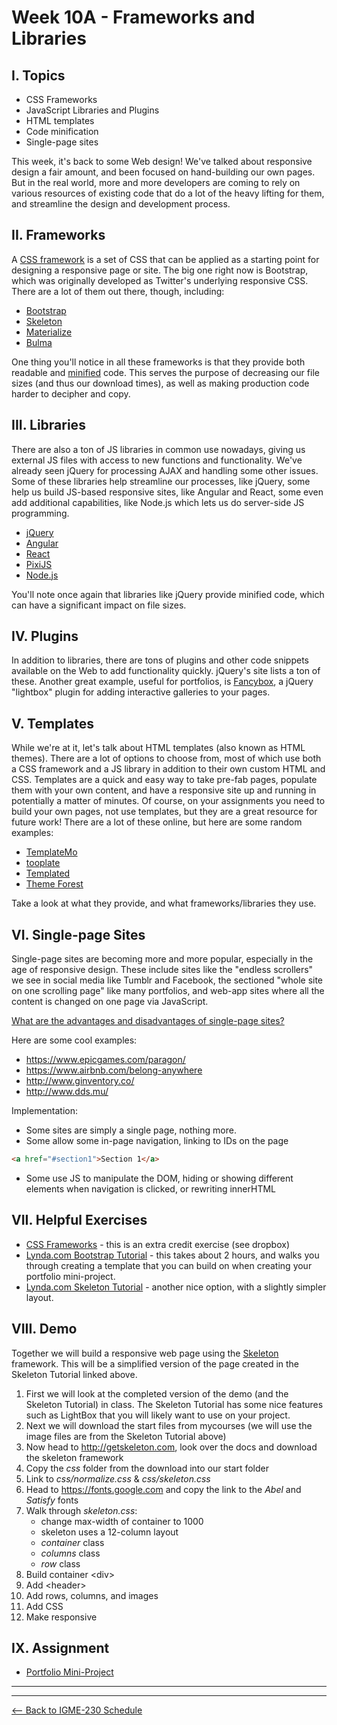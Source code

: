 # Week 10A - Frameworks and Libraries

## I. Topics
- CSS Frameworks
- JavaScript Libraries and Plugins
- HTML templates
- Code minification
- Single-page sites

This week, it's back to some Web design! We've talked about responsive design a fair amount, and been focused on hand-building our own pages. But in the real world, more and more developers are coming to rely on various resources of existing code that do a lot of the heavy lifting for them, and streamline the design and development process.

## II. Frameworks
A [CSS framework](https://en.wikipedia.org/wiki/CSS_framework) is a set of CSS that can be applied as a starting point for designing a responsive page or site. The big one right now is Bootstrap, which was originally developed as Twitter's underlying responsive CSS. There are a lot of them out there, though, including:
- [Bootstrap](https://getbootstrap.com/)
- [Skeleton](http://getskeleton.com/)
- [Materialize](http://materializecss.com/)
- [Bulma](https://bulma.io/)

One thing you'll notice in all these frameworks is that they provide both readable and [minified](https://en.wikipedia.org/wiki/Minification_(programming)) code. This serves the purpose of decreasing our file sizes (and thus our download times), as well as making production code harder to decipher and copy.

## III. Libraries
There are also a ton of JS libraries in common use nowadays, giving us external JS files with access to new functions and functionality. We've already seen jQuery for processing AJAX and handling some other issues. Some of these libraries help streamline our processes, like jQuery, some help us build JS-based responsive sites, like Angular and React, some even add additional capabilities, like Node.js which lets us do server-side JS programming.
- [jQuery](https://jquery.com/)
- [Angular](https://angularjs.org/)
- [React](https://reactjs.org/)
- [PixiJS](http://www.pixijs.com/)
- [Node.js](https://nodejs.org/en/)

You'll note once again that libraries like jQuery provide minified code, which can have a significant impact on file sizes.

## IV. Plugins
In addition to libraries, there are tons of plugins and other code snippets available on the Web to add functionality quickly. jQuery's site lists a ton of these. Another great example, useful for portfolios, is [Fancybox](http://fancyapps.com/fancybox/3/), a jQuery "lightbox" plugin for adding interactive galleries to your pages.

## V. Templates
While we're at it, let's talk about HTML templates (also known as HTML themes). There are a lot of options to choose from, most of which use both a CSS framework and a JS library in addition to their own custom HTML and CSS. Templates are a quick and easy way to take pre-fab pages, populate them with your own content, and have a responsive site up and running in potentially a matter of minutes. Of course, on your assignments you need to build your own pages, not use templates, but they are a great resource for future work! There are a lot of these online, but here are some random examples:
- [TemplateMo](http://www.templatemo.com/)
- [tooplate](http://www.tooplate.com/)
- [Templated](https://templated.co/)
- [Theme Forest](https://themeforest.net/category/site-templates)

Take a look at what they provide, and what frameworks/libraries they use.

## VI. Single-page Sites
Single-page sites are becoming more and more popular, especially in the age of responsive design. These include sites like the "endless scrollers" we see in social media like Tumblr and Facebook, the sectioned "whole site on one scrolling page" like many portfolios, and web-app sites where all the content is changed on one page via JavaScript.

[What are the advantages and disadvantages of single-page sites?](https://www.uxpin.com/studio/blog/single-page-vs-multi-page-ui-design-pros-cons/)

Here are some cool examples:
- https://www.epicgames.com/paragon/
- https://www.airbnb.com/belong-anywhere
- http://www.ginventory.co/  
- http://www.dds.mu/

Implementation:
- Some sites are simply a single page, nothing more.
- Some allow some in-page navigation, linking to IDs on the page
```html
<a href="#section1">Section 1</a>
```
- Some use JS to manipulate the DOM, hiding or showing different elements when navigation is clicked, or rewriting innerHTML

## VII. Helpful Exercises
- [CSS Frameworks](../exercises/week-11/frameworks-ice.md) - this is an extra credit exercise (see dropbox)
- [Lynda.com Bootstrap Tutorial](https://www.lynda.com/Bootstrap-tutorials/What-well-build/186538/371577-4.html) - this takes about 2 hours, and walks you through creating a template that you can build on when creating your portfolio mini-project.
- [Lynda.com Skeleton Tutorial](https://www.lynda.com/CSS-tutorials/Welcome/372808/413142-4.html) - another nice option, with a slightly simpler layout.

## VIII. Demo
Together we will build a responsive web page using the [Skeleton](http://getskeleton.com) framework. This will be a simplified version of the page created in the Skeleton Tutorial linked above.
1. First we will look at the completed version of the demo (and the Skeleton Tutorial) in class. The Skeleton Tutorial has some nice features such as LightBox that you will likely want to use on your project.
1. Next we will download the start files from mycourses (we will use the image files are from the Skeleton Tutorial above)
1. Now head to http://getskeleton.com, look over the docs and download the skeleton framework
1. Copy the *css* folder from the download into our start folder
1. Link to *css/normalize.css* & *css/skeleton.css*
1. Head to https://fonts.google.com and copy the link to the *Abel* and *Satisfy* fonts
1. Walk through *skeleton.css*:
    - change max-width of container to 1000
    - skeleton uses a 12-column layout
    - *container* class
    - *columns* class
    - *row* class
1. Build container &lt;div>
1. Add &lt;header>
1. Add rows, columns, and images
1. Add CSS
1. Make responsive



## IX. Assignment
- [Portfolio Mini-Project](../projects/portfolio-mini-project.md)

<hr><hr>

[<-- Back to IGME-230 Schedule](../schedule.md)
